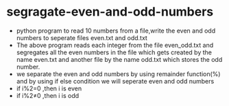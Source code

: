 # segragate-even-and-odd-numbers
* python program to read 10 numbers from a file,write the even and odd numbers to seperate files even.txt and odd.txt
* The above program reads each integer from the file even_odd.txt and segregates all the even numbers in the file which gets created by the name even.txt and another file by the name odd.txt which stores the odd number.
* we separate the even and odd numbers by using remainder function(%) and by using if else condition we will seperate even and odd numbers
* if i%2=0 ,then i is even
* if i%2≠0 ,then i is odd


